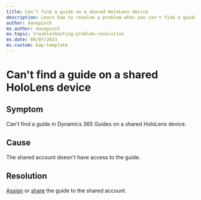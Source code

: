```yaml
---
title: Can't find a guide on a shared HoloLens device 
description: Learn how to resolve a problem when you can't find a guide in Dynamics 365 Guides on a shared device license
author: davepinch
ms.author: davepinch
ms.topic: troubleshooting-problem-resolution 
ms.date: 09/07/2023
ms.custom: bap-template
---
```


# Can't find a guide on a shared HoloLens device

## Symptom

Can't find a guide in Dynamics 365 Guides on a shared HoloLens device.

## Cause

The shared account doesn't have access to the guide.

## Resolution

[Assign](dynamics365/mixed-reality/guides/admin-access-assign) or [share](dynamics365/mixed-reality/guides/admin-access-teams) the guide to the shared account.
